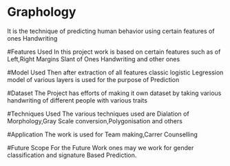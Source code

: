# Graphology

It is the technique of predicting human behavior using certain features of ones Handwriting 

#Features Used
In this project work is based on certain features such as of Left,Right Margins Slant of Ones Handwriting and other ones

#Model Used
Then after extraction of all features classic logistic Legression model of various layers is used for the purpose of Prediction

#Dataset
The Project has efforts of making it own dataset by taking various handwriting of different people with various traits

#Techniques Used
The various techniques used are Dialation of Morphology,Gray Scale conversion,Polygonisation and others

#Application
The work is used for Team making,Carrer Counselling 

#Future Scope
For the Future Work ones may we work for gender classification and signature Based Prediction.
